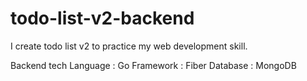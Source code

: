 # todo-list-v2-backend
I create todo list v2 to practice my web development skill.

Backend tech
Language : Go
Framework : Fiber
Database : MongoDB
